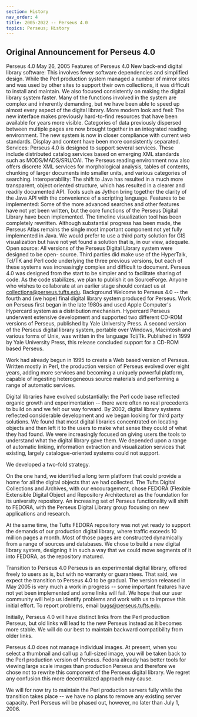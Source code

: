 ```yaml
---
section: History
nav_order: 4
title: 2005-2022 -- Perseus 4.0 
topics: Perseus; History
---
```




## Original Announcement for Perseus 4.0
Perseus 4.0
May 26, 2005
Features of Perseus 4.0
New back-end digital library software: This involves fewer software dependencies and simplified design. While the Perl production system managed a number of mirror sites and was used by other sites to support their own collections, it was difficult to install and maintain. We also focused consistently on making the digital library system faster. Many of the functions involved in the system are complex and inherently demanding, but we have been able to speed up almost every aspect of the digital library.
More modern look and feel: The new interface makes previously hard-to-find resources that have been available for years more visible. Categories of data previously dispersed between multiple pages are now brought together in an integrated reading environment. The new system is now in closer compliance with current web standards. Display and content have been more consistently separated.
Services: Perseus 4.0 is designed to support several services. These include distributed catalog services based on emerging XML standards such as MODS/MADS/SRU/OAI. The Perseus reading environment now also offers discrete XML services for morphological analysis, tables of contents, chunking of larger documents into smaller units, and various categories of searching.
Interoperability: The shift to Java has resulted in a much more transparent, object oriented structure, which has resulted in a clearer and readily documented API. Tools such as Jython bring together the clarity of the Java API with the convenience of a scripting language.
Features to be implemented: Some of the more advanced searches and other features have not yet been written, but the core functions of the Perseus Digital Library have been implemented. The timeline visualization tool has been completely rewritten. Although substantial progress has been made, the Perseus Atlas remains the single most important component not yet fully implemented in Java. We would prefer to use a third party solution for GIS visualization but have not yet found a solution that is, in our view, adequate.
Open source: All versions of the Perseus Digital Library system were designed to be open- source. Third parties did make use of the HyperTalk, Tcl/TK and Perl code underlying the three previous versions, but each of these systems was increasingly complex and difficult to document. Perseus 4.0 was designed from the start to be simpler and to facilitate sharing of code. As the code stabilizes, we plan to publish it on SourceForge. Anyone who wishes to collaborate at an earlier stage should contact us at collections@perseus.tufts.edu.
Background
Welcome to Perseus 4.0 -- the fourth and (we hope) final digital library system produced for Perseus. Work on Perseus first began in the late 1980s and used Apple Computer's Hypercard system as a distribution mechanism. Hypercard Perseus underwent extensive development and supported two different CD-ROM versions of Perseus, published by Yale University Press. A second version of the Perseus digital library system, portable over Windows, Macintosh and various forms of Unix, was written in the language Tcl/Tk. Published in 1999 by Yale University Press, this release concluded support for a CD-ROM based Perseus.

Work had already begun in 1995 to create a Web based version of Perseus. Written mostly in Perl, the production version of Perseus evolved over eight years, adding more services and becoming a uniquely powerful platform, capable of ingesting heterogeneous source materials and performing a range of automatic services.

Digital libraries have evolved substantially: the Perl code base reflected organic growth and experimentation -- there were often no real precedents to build on and we felt our way forward. By 2002, digital library systems reflected considerable development and we began looking for third party solutions. We found that most digital libraries concentrated on locating objects and then left it to the users to make what sense they could of what they had found. We were increasingly focused on giving users the tools to understand what the digital library gave them. We depended upon a range of automatic linking, information extraction and visualization services that existing, largely catalogue-oriented systems could not support.

We developed a two-fold strategy.

On the one hand, we identified a long term platform that could provide a home for all the digital objects that we had collected. The Tufts Digital Collections and Archives, with our encouragement, chose FEDORA (Flexible Extensible Digital Object and Repository Architecture) as the foundation for its university repository. An increasing set of Perseus functionality will shift to FEDORA, with the Perseus Digital Library group focusing on new applications and research.

At the same time, the Tufts FEDORA repository was not yet ready to support the demands of our production digital library, where traffic exceeds 10 million pages a month. Most of those pages are constructed dynamically from a range of sources and databases. We chose to build a new digital library system, designing it in such a way that we could move segments of it into FEDORA, as the repository matured.

Transition to Perseus 4.0
Perseus is an experimental digital library, offered freely to users as is, but with no warranty or guarantees. That said, we expect the transition to Perseus 4.0 to be gradual. The version released in May 2005 is very much a work in progress -- some important features have not yet been implemented and some links will fail. We hope that our user community will help us identify problems and work with us to improve this initial effort. To report problems, email bugs@perseus.tufts.edu.

Initially, Perseus 4.0 will have distinct links from the Perl production Perseus, but old links will lead to the new Perseus instead as it becomes more stable. We will do our best to maintain backward compatibility from older links.

Perseus 4.0 does not manage individual images. At present, when you select a thumbnail and call up a full-sized image, you will be taken back to the Perl production version of Perseus. Fedora already has better tools for viewing large scale images than production Perseus and therefore we chose not to rewrite this component of the Perseus digital library. We regret any confusion this more decentralized approach may cause.

We will for now try to maintain the Perl production servers fully while the transition takes place -- we have no plans to remove any existing server capacity. Perl Perseus will be phased out, however, no later than July 1, 2006.
